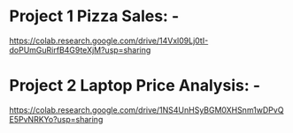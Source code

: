 # Project 1  Pizza Sales: -
  https://colab.research.google.com/drive/14Vxl09Lj0tI-doPUmGuRirfB4G9teXjM?usp=sharing

# Project 2 Laptop Price Analysis: -
  https://colab.research.google.com/drive/1NS4UnHSyBGM0XHSnm1wDPvQE5PvNRKYo?usp=sharing
